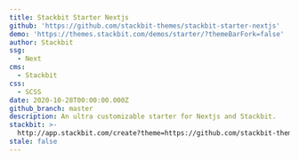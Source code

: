 ```yaml
---
title: Stackbit Starter Nextjs
github: 'https://github.com/stackbit-themes/stackbit-starter-nextjs'
demo: 'https://themes.stackbit.com/demos/starter/?themeBarFork=false'
author: Stackbit
ssg:
  - Next
cms:
  - Stackbit
css:
  - SCSS
date: 2020-10-28T00:00:00.000Z
github_branch: master
description: An ultra customizable starter for Nextjs and Stackbit.
stackbit: >-
  http://app.stackbit.com/create?theme=https://github.com/stackbit-themes/stackbit-starter-nextjs
stale: false
---
```

